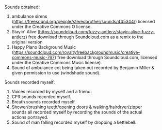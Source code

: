 Sounds obtained: 
1. ambulance sirens (https://freesound.org/people/stereobrother/sounds/445344/) licensed under the Creative Commons O license.
2. Stayin' Alive (https://soundcloud.com/fuzzy-antlerz/stayin-alive-fuzzy-antlerz) free download through Soundcloud.com as a remix to the original version
3. Happy Piano Background Music (https://soundcloud.com/royaltyfreebackgroundmusic/creative-commons-music-767) free download through Soundcloud.com, licensed under the Creative Commons Music license).
4. Sound of ambulance cot being taken out recorded by Benjamin Miller & given permission to use (windshade sound).

Sounds recorded myself:
1. Voices recorded by myself and a friend.
2. CPR sounds recorded myself.
3. Breath sounds recorded myself.
4. Shower/brushing teeth/opening doors & walking/hairdryer/zipper sounds all recorded myself by recording the sounds of the actual actions portrayed.
5. Sound of man falling recorded myself by dropping a kettlebell.
